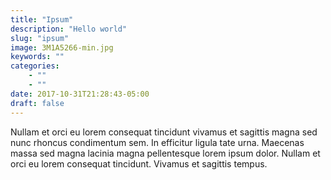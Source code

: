 ```yaml
---
title: "Ipsum"
description: "Hello world"
slug: "ipsum"
image: 3M1A5266-min.jpg
keywords: ""
categories: 
    - ""
    - ""
date: 2017-10-31T21:28:43-05:00
draft: false
---
```


Nullam et orci eu lorem consequat tincidunt vivamus et sagittis magna sed nunc rhoncus condimentum sem. In efficitur ligula tate urna. Maecenas massa sed magna lacinia magna pellentesque lorem ipsum dolor. Nullam et orci eu lorem consequat tincidunt. Vivamus et sagittis tempus.
